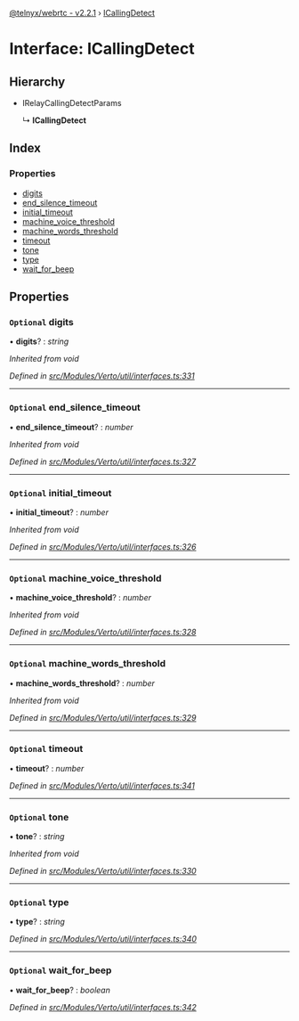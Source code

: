 [@telnyx/webrtc - v2.2.1](../README.md) › [ICallingDetect](icallingdetect.md)

# Interface: ICallingDetect

## Hierarchy

* IRelayCallingDetectParams

  ↳ **ICallingDetect**

## Index

### Properties

* [digits](icallingdetect.md#optional-digits)
* [end_silence_timeout](icallingdetect.md#optional-end_silence_timeout)
* [initial_timeout](icallingdetect.md#optional-initial_timeout)
* [machine_voice_threshold](icallingdetect.md#optional-machine_voice_threshold)
* [machine_words_threshold](icallingdetect.md#optional-machine_words_threshold)
* [timeout](icallingdetect.md#optional-timeout)
* [tone](icallingdetect.md#optional-tone)
* [type](icallingdetect.md#optional-type)
* [wait_for_beep](icallingdetect.md#optional-wait_for_beep)

## Properties

### `Optional` digits

• **digits**? : *string*

*Inherited from void*

*Defined in [src/Modules/Verto/util/interfaces.ts:331](https://github.com/team-telnyx/webrtc/blob/1cfde20/packages/js/src/Modules/Verto/util/interfaces.ts#L331)*

___

### `Optional` end_silence_timeout

• **end_silence_timeout**? : *number*

*Inherited from void*

*Defined in [src/Modules/Verto/util/interfaces.ts:327](https://github.com/team-telnyx/webrtc/blob/1cfde20/packages/js/src/Modules/Verto/util/interfaces.ts#L327)*

___

### `Optional` initial_timeout

• **initial_timeout**? : *number*

*Inherited from void*

*Defined in [src/Modules/Verto/util/interfaces.ts:326](https://github.com/team-telnyx/webrtc/blob/1cfde20/packages/js/src/Modules/Verto/util/interfaces.ts#L326)*

___

### `Optional` machine_voice_threshold

• **machine_voice_threshold**? : *number*

*Inherited from void*

*Defined in [src/Modules/Verto/util/interfaces.ts:328](https://github.com/team-telnyx/webrtc/blob/1cfde20/packages/js/src/Modules/Verto/util/interfaces.ts#L328)*

___

### `Optional` machine_words_threshold

• **machine_words_threshold**? : *number*

*Inherited from void*

*Defined in [src/Modules/Verto/util/interfaces.ts:329](https://github.com/team-telnyx/webrtc/blob/1cfde20/packages/js/src/Modules/Verto/util/interfaces.ts#L329)*

___

### `Optional` timeout

• **timeout**? : *number*

*Defined in [src/Modules/Verto/util/interfaces.ts:341](https://github.com/team-telnyx/webrtc/blob/1cfde20/packages/js/src/Modules/Verto/util/interfaces.ts#L341)*

___

### `Optional` tone

• **tone**? : *string*

*Inherited from void*

*Defined in [src/Modules/Verto/util/interfaces.ts:330](https://github.com/team-telnyx/webrtc/blob/1cfde20/packages/js/src/Modules/Verto/util/interfaces.ts#L330)*

___

### `Optional` type

• **type**? : *string*

*Defined in [src/Modules/Verto/util/interfaces.ts:340](https://github.com/team-telnyx/webrtc/blob/1cfde20/packages/js/src/Modules/Verto/util/interfaces.ts#L340)*

___

### `Optional` wait_for_beep

• **wait_for_beep**? : *boolean*

*Defined in [src/Modules/Verto/util/interfaces.ts:342](https://github.com/team-telnyx/webrtc/blob/1cfde20/packages/js/src/Modules/Verto/util/interfaces.ts#L342)*

